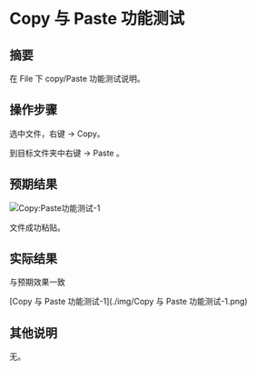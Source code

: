 # Copy 与 Paste 功能测试

## 摘要

在 File 下 copy/Paste 功能测试说明。

## 操作步骤

选中文件，右键 -> Copy。

到目标文件夹中右键 -> Paste 。

## 预期结果

![Copy:Paste功能测试-1](./img/Copy:Paste功能测试-1.png)

文件成功粘贴。

## 实际结果

与预期效果一致

[Copy 与 Paste 功能测试-1](./img/Copy 与 Paste 功能测试-1.png)

## 其他说明

无。
